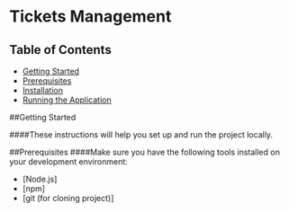 # Tickets Management


## Table of Contents
- [Getting Started](#getting-started)
- [Prerequisites](#prerequisites)
- [Installation](#installation)
- [Running the Application](#running-the-application)


##Getting Started

####These instructions will help you set up and run the project locally.


##Prerequisites
####Make sure you have the following tools installed on your development environment:
- [Node.js]
- [npm]
- [git (for cloning project)]
